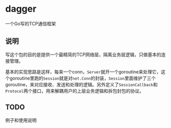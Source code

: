 # dagger

一个Go写的TCP通信框架

## 说明

写这个包的目的是提供一个最精简的TCP网络层，隔离业务层逻辑，只做基本的连接管理。

基本的实现思路是这样，每来一个conn，`Server`就开一个goroutine来处理它，这个goroutine里跑的`Session`就是对`net.Conn`的封装，`Session`里面维护了三个goroutine，来对应接收、发送和处理的逻辑。另外定义了`SessionCallback`和`Protocol`两个接口，用来解耦用户的上层业务逻辑和拆包封包的协议。

## TODO

例子和使用说明